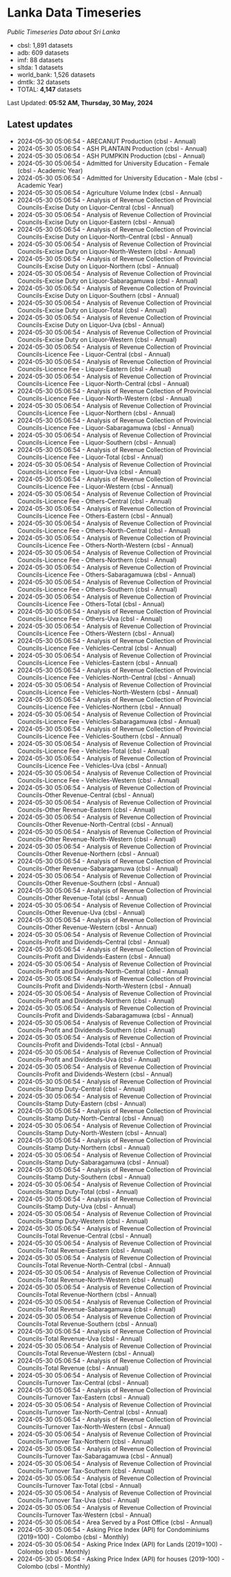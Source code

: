 # Lanka Data Timeseries
*Public Timeseries Data about Sri Lanka*

* cbsl: 1,891 datasets
* adb: 609 datasets
* imf: 88 datasets
* sltda: 1 datasets
* world_bank: 1,526 datasets
* dmtlk: 32 datasets
* TOTAL: **4,147** datasets

Last Updated: **05:52 AM, Thursday, 30 May, 2024**

## Latest updates

* 2024-05-30 05:06:54 - ARECANUT Production (cbsl - Annual)
* 2024-05-30 05:06:54 - ASH PLANTAIN Production (cbsl - Annual)
* 2024-05-30 05:06:54 - ASH PUMPKIN Production (cbsl - Annual)
* 2024-05-30 05:06:54 - Admitted for University Education - Female (cbsl - Academic Year)
* 2024-05-30 05:06:54 - Admitted for University Education - Male (cbsl - Academic Year)
* 2024-05-30 05:06:54 - Agriculture Volume Index (cbsl - Annual)
* 2024-05-30 05:06:54 - Analysis of Revenue Collection of Provincial Councils-Excise Duty on Liquor-Central (cbsl - Annual)
* 2024-05-30 05:06:54 - Analysis of Revenue Collection of Provincial Councils-Excise Duty on Liquor-Eastern (cbsl - Annual)
* 2024-05-30 05:06:54 - Analysis of Revenue Collection of Provincial Councils-Excise Duty on Liquor-North-Central (cbsl - Annual)
* 2024-05-30 05:06:54 - Analysis of Revenue Collection of Provincial Councils-Excise Duty on Liquor-North-Western (cbsl - Annual)
* 2024-05-30 05:06:54 - Analysis of Revenue Collection of Provincial Councils-Excise Duty on Liquor-Northern (cbsl - Annual)
* 2024-05-30 05:06:54 - Analysis of Revenue Collection of Provincial Councils-Excise Duty on Liquor-Sabaragamuwa (cbsl - Annual)
* 2024-05-30 05:06:54 - Analysis of Revenue Collection of Provincial Councils-Excise Duty on Liquor-Southern (cbsl - Annual)
* 2024-05-30 05:06:54 - Analysis of Revenue Collection of Provincial Councils-Excise Duty on Liquor-Total (cbsl - Annual)
* 2024-05-30 05:06:54 - Analysis of Revenue Collection of Provincial Councils-Excise Duty on Liquor-Uva (cbsl - Annual)
* 2024-05-30 05:06:54 - Analysis of Revenue Collection of Provincial Councils-Excise Duty on Liquor-Western (cbsl - Annual)
* 2024-05-30 05:06:54 - Analysis of Revenue Collection of Provincial Councils-Licence Fee - Liquor-Central (cbsl - Annual)
* 2024-05-30 05:06:54 - Analysis of Revenue Collection of Provincial Councils-Licence Fee - Liquor-Eastern (cbsl - Annual)
* 2024-05-30 05:06:54 - Analysis of Revenue Collection of Provincial Councils-Licence Fee - Liquor-North-Central (cbsl - Annual)
* 2024-05-30 05:06:54 - Analysis of Revenue Collection of Provincial Councils-Licence Fee - Liquor-North-Western (cbsl - Annual)
* 2024-05-30 05:06:54 - Analysis of Revenue Collection of Provincial Councils-Licence Fee - Liquor-Northern (cbsl - Annual)
* 2024-05-30 05:06:54 - Analysis of Revenue Collection of Provincial Councils-Licence Fee - Liquor-Sabaragamuwa (cbsl - Annual)
* 2024-05-30 05:06:54 - Analysis of Revenue Collection of Provincial Councils-Licence Fee - Liquor-Southern (cbsl - Annual)
* 2024-05-30 05:06:54 - Analysis of Revenue Collection of Provincial Councils-Licence Fee - Liquor-Total (cbsl - Annual)
* 2024-05-30 05:06:54 - Analysis of Revenue Collection of Provincial Councils-Licence Fee - Liquor-Uva (cbsl - Annual)
* 2024-05-30 05:06:54 - Analysis of Revenue Collection of Provincial Councils-Licence Fee - Liquor-Western (cbsl - Annual)
* 2024-05-30 05:06:54 - Analysis of Revenue Collection of Provincial Councils-Licence Fee - Others-Central (cbsl - Annual)
* 2024-05-30 05:06:54 - Analysis of Revenue Collection of Provincial Councils-Licence Fee - Others-Eastern (cbsl - Annual)
* 2024-05-30 05:06:54 - Analysis of Revenue Collection of Provincial Councils-Licence Fee - Others-North-Central (cbsl - Annual)
* 2024-05-30 05:06:54 - Analysis of Revenue Collection of Provincial Councils-Licence Fee - Others-North-Western (cbsl - Annual)
* 2024-05-30 05:06:54 - Analysis of Revenue Collection of Provincial Councils-Licence Fee - Others-Northern (cbsl - Annual)
* 2024-05-30 05:06:54 - Analysis of Revenue Collection of Provincial Councils-Licence Fee - Others-Sabaragamuwa (cbsl - Annual)
* 2024-05-30 05:06:54 - Analysis of Revenue Collection of Provincial Councils-Licence Fee - Others-Southern (cbsl - Annual)
* 2024-05-30 05:06:54 - Analysis of Revenue Collection of Provincial Councils-Licence Fee - Others-Total (cbsl - Annual)
* 2024-05-30 05:06:54 - Analysis of Revenue Collection of Provincial Councils-Licence Fee - Others-Uva (cbsl - Annual)
* 2024-05-30 05:06:54 - Analysis of Revenue Collection of Provincial Councils-Licence Fee - Others-Western (cbsl - Annual)
* 2024-05-30 05:06:54 - Analysis of Revenue Collection of Provincial Councils-Licence Fee - Vehicles-Central (cbsl - Annual)
* 2024-05-30 05:06:54 - Analysis of Revenue Collection of Provincial Councils-Licence Fee - Vehicles-Eastern (cbsl - Annual)
* 2024-05-30 05:06:54 - Analysis of Revenue Collection of Provincial Councils-Licence Fee - Vehicles-North-Central (cbsl - Annual)
* 2024-05-30 05:06:54 - Analysis of Revenue Collection of Provincial Councils-Licence Fee - Vehicles-North-Western (cbsl - Annual)
* 2024-05-30 05:06:54 - Analysis of Revenue Collection of Provincial Councils-Licence Fee - Vehicles-Northern (cbsl - Annual)
* 2024-05-30 05:06:54 - Analysis of Revenue Collection of Provincial Councils-Licence Fee - Vehicles-Sabaragamuwa (cbsl - Annual)
* 2024-05-30 05:06:54 - Analysis of Revenue Collection of Provincial Councils-Licence Fee - Vehicles-Southern (cbsl - Annual)
* 2024-05-30 05:06:54 - Analysis of Revenue Collection of Provincial Councils-Licence Fee - Vehicles-Total (cbsl - Annual)
* 2024-05-30 05:06:54 - Analysis of Revenue Collection of Provincial Councils-Licence Fee - Vehicles-Uva (cbsl - Annual)
* 2024-05-30 05:06:54 - Analysis of Revenue Collection of Provincial Councils-Licence Fee - Vehicles-Western (cbsl - Annual)
* 2024-05-30 05:06:54 - Analysis of Revenue Collection of Provincial Councils-Other Revenue-Central (cbsl - Annual)
* 2024-05-30 05:06:54 - Analysis of Revenue Collection of Provincial Councils-Other Revenue-Eastern (cbsl - Annual)
* 2024-05-30 05:06:54 - Analysis of Revenue Collection of Provincial Councils-Other Revenue-North-Central (cbsl - Annual)
* 2024-05-30 05:06:54 - Analysis of Revenue Collection of Provincial Councils-Other Revenue-North-Western (cbsl - Annual)
* 2024-05-30 05:06:54 - Analysis of Revenue Collection of Provincial Councils-Other Revenue-Northern (cbsl - Annual)
* 2024-05-30 05:06:54 - Analysis of Revenue Collection of Provincial Councils-Other Revenue-Sabaragamuwa (cbsl - Annual)
* 2024-05-30 05:06:54 - Analysis of Revenue Collection of Provincial Councils-Other Revenue-Southern (cbsl - Annual)
* 2024-05-30 05:06:54 - Analysis of Revenue Collection of Provincial Councils-Other Revenue-Total (cbsl - Annual)
* 2024-05-30 05:06:54 - Analysis of Revenue Collection of Provincial Councils-Other Revenue-Uva (cbsl - Annual)
* 2024-05-30 05:06:54 - Analysis of Revenue Collection of Provincial Councils-Other Revenue-Western (cbsl - Annual)
* 2024-05-30 05:06:54 - Analysis of Revenue Collection of Provincial Councils-Profit and Dividends-Central (cbsl - Annual)
* 2024-05-30 05:06:54 - Analysis of Revenue Collection of Provincial Councils-Profit and Dividends-Eastern (cbsl - Annual)
* 2024-05-30 05:06:54 - Analysis of Revenue Collection of Provincial Councils-Profit and Dividends-North-Central (cbsl - Annual)
* 2024-05-30 05:06:54 - Analysis of Revenue Collection of Provincial Councils-Profit and Dividends-North-Western (cbsl - Annual)
* 2024-05-30 05:06:54 - Analysis of Revenue Collection of Provincial Councils-Profit and Dividends-Northern (cbsl - Annual)
* 2024-05-30 05:06:54 - Analysis of Revenue Collection of Provincial Councils-Profit and Dividends-Sabaragamuwa (cbsl - Annual)
* 2024-05-30 05:06:54 - Analysis of Revenue Collection of Provincial Councils-Profit and Dividends-Southern (cbsl - Annual)
* 2024-05-30 05:06:54 - Analysis of Revenue Collection of Provincial Councils-Profit and Dividends-Total (cbsl - Annual)
* 2024-05-30 05:06:54 - Analysis of Revenue Collection of Provincial Councils-Profit and Dividends-Uva (cbsl - Annual)
* 2024-05-30 05:06:54 - Analysis of Revenue Collection of Provincial Councils-Profit and Dividends-Western (cbsl - Annual)
* 2024-05-30 05:06:54 - Analysis of Revenue Collection of Provincial Councils-Stamp Duty-Central (cbsl - Annual)
* 2024-05-30 05:06:54 - Analysis of Revenue Collection of Provincial Councils-Stamp Duty-Eastern (cbsl - Annual)
* 2024-05-30 05:06:54 - Analysis of Revenue Collection of Provincial Councils-Stamp Duty-North-Central (cbsl - Annual)
* 2024-05-30 05:06:54 - Analysis of Revenue Collection of Provincial Councils-Stamp Duty-North-Western (cbsl - Annual)
* 2024-05-30 05:06:54 - Analysis of Revenue Collection of Provincial Councils-Stamp Duty-Northern (cbsl - Annual)
* 2024-05-30 05:06:54 - Analysis of Revenue Collection of Provincial Councils-Stamp Duty-Sabaragamuwa (cbsl - Annual)
* 2024-05-30 05:06:54 - Analysis of Revenue Collection of Provincial Councils-Stamp Duty-Southern (cbsl - Annual)
* 2024-05-30 05:06:54 - Analysis of Revenue Collection of Provincial Councils-Stamp Duty-Total (cbsl - Annual)
* 2024-05-30 05:06:54 - Analysis of Revenue Collection of Provincial Councils-Stamp Duty-Uva (cbsl - Annual)
* 2024-05-30 05:06:54 - Analysis of Revenue Collection of Provincial Councils-Stamp Duty-Western (cbsl - Annual)
* 2024-05-30 05:06:54 - Analysis of Revenue Collection of Provincial Councils-Total Revenue-Central (cbsl - Annual)
* 2024-05-30 05:06:54 - Analysis of Revenue Collection of Provincial Councils-Total Revenue-Eastern (cbsl - Annual)
* 2024-05-30 05:06:54 - Analysis of Revenue Collection of Provincial Councils-Total Revenue-North-Central (cbsl - Annual)
* 2024-05-30 05:06:54 - Analysis of Revenue Collection of Provincial Councils-Total Revenue-North-Western (cbsl - Annual)
* 2024-05-30 05:06:54 - Analysis of Revenue Collection of Provincial Councils-Total Revenue-Northern (cbsl - Annual)
* 2024-05-30 05:06:54 - Analysis of Revenue Collection of Provincial Councils-Total Revenue-Sabaragamuwa (cbsl - Annual)
* 2024-05-30 05:06:54 - Analysis of Revenue Collection of Provincial Councils-Total Revenue-Southern (cbsl - Annual)
* 2024-05-30 05:06:54 - Analysis of Revenue Collection of Provincial Councils-Total Revenue-Uva (cbsl - Annual)
* 2024-05-30 05:06:54 - Analysis of Revenue Collection of Provincial Councils-Total Revenue-Western (cbsl - Annual)
* 2024-05-30 05:06:54 - Analysis of Revenue Collection of Provincial Councils-Total Revenue (cbsl - Annual)
* 2024-05-30 05:06:54 - Analysis of Revenue Collection of Provincial Councils-Turnover Tax-Central (cbsl - Annual)
* 2024-05-30 05:06:54 - Analysis of Revenue Collection of Provincial Councils-Turnover Tax-Eastern (cbsl - Annual)
* 2024-05-30 05:06:54 - Analysis of Revenue Collection of Provincial Councils-Turnover Tax-North-Central (cbsl - Annual)
* 2024-05-30 05:06:54 - Analysis of Revenue Collection of Provincial Councils-Turnover Tax-North-Western (cbsl - Annual)
* 2024-05-30 05:06:54 - Analysis of Revenue Collection of Provincial Councils-Turnover Tax-Northern (cbsl - Annual)
* 2024-05-30 05:06:54 - Analysis of Revenue Collection of Provincial Councils-Turnover Tax-Sabaragamuwa (cbsl - Annual)
* 2024-05-30 05:06:54 - Analysis of Revenue Collection of Provincial Councils-Turnover Tax-Southern (cbsl - Annual)
* 2024-05-30 05:06:54 - Analysis of Revenue Collection of Provincial Councils-Turnover Tax-Total (cbsl - Annual)
* 2024-05-30 05:06:54 - Analysis of Revenue Collection of Provincial Councils-Turnover Tax-Uva (cbsl - Annual)
* 2024-05-30 05:06:54 - Analysis of Revenue Collection of Provincial Councils-Turnover Tax-Western (cbsl - Annual)
* 2024-05-30 05:06:54 - Area Served by a Post Office (cbsl - Annual)
* 2024-05-30 05:06:54 - Asking Price Index (API) for Condominiums (2019=100) - Colombo (cbsl - Monthly)
* 2024-05-30 05:06:54 - Asking Price Index (API) for Lands (2019=100) - Colombo (cbsl - Monthly)
* 2024-05-30 05:06:54 - Asking Price Index (API) for houses (2019-100) - Colombo (cbsl - Monthly)
